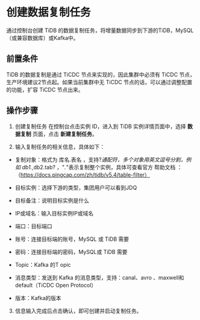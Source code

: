 # 创建数据复制任务
通过控制台创建 TiDB 的数据复制任务，将增量数据同步到下游的TiDB，MySQL（或兼容数据库）或Kafka中。

## 前置条件
TiDB 的数据复制是通过 TiCDC 节点来实现的，因此集群中必须有 TiCDC 节点，生产环境建议2节点起。如果当前集群中无 TiCDC 节点的话，可以通过调整配置的功能，扩容 TiCDC 节点出来。

## 操作步骤
1. 创建复制任务
在控制台点击实例 ID，进入到 TiDB 实例详情页面中，选择 **数据复制** 页面，点击 **新建复制任务**。

2. 输入复制任务的相关信息，具体如下：
- 复制对象：格式为 库名.表名 ，支持?*通配符，多个对象用英文逗号分割，例如 db1.*,db2.tab? ，"*.*"表示复制整个实例，具体可查看官方 帮助文档 ：
（https://docs.pingcap.com/zh/tidb/v5.4/table-filter）

- 目标实例：选择下游的类型，集团用户可以看到JDQ
- 目标备注：说明目标实例是什么
- IP或域名：输入目标实例IP或域名
- 端口：目标端口
- 账号：连接目标端的账号，MySQL 或 TiDB 需要
- 密码：连接目标端的密码，MySQL或 TiDB 需要
- Topic：Kafka 的T opic
- 消息类型：发送到 Kafka 的消息类型，支持：canal、avro 、maxwell和default（TiCDC Open Protocol）
- 版本：Kafka的版本

3. 信息输入完成后点击确认，即可创建并启动复制任务。
